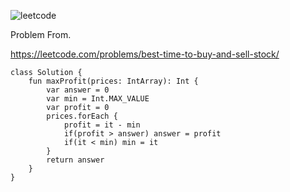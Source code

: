 ![leetcode](https://user-images.githubusercontent.com/77060863/221346120-6e2e3bc0-8da6-4ee8-970c-1b99b63b7025.PNG)

Problem From.

https://leetcode.com/problems/best-time-to-buy-and-sell-stock/

```
class Solution {
    fun maxProfit(prices: IntArray): Int {
        var answer = 0
        var min = Int.MAX_VALUE
        var profit = 0
        prices.forEach {
            profit = it - min
            if(profit > answer) answer = profit
            if(it < min) min = it 
        }
        return answer
    }
}
```
